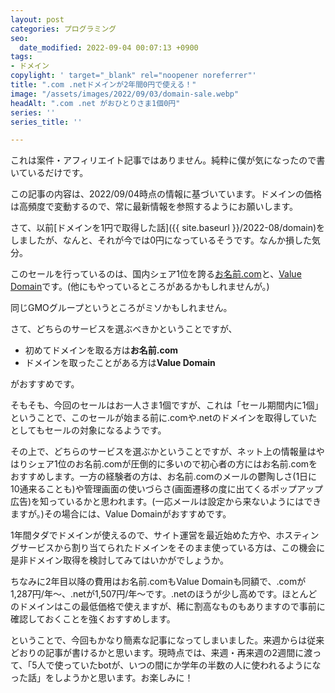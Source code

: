 ```yaml
---
layout: post
categories: プログラミング
seo:
  date_modified: 2022-09-04 00:07:13 +0900
tags:
- ドメイン
copylight: ' target="_blank" rel="noopener noreferrer"'
title: ".com .netドメインが2年間0円で使える！"
image: "/assets/images/2022/09/03/domain-sale.webp"
headAlt: ".com .net がおひとりさま1個0円"
series: ''
series_title: ''

---
```

これは案件・アフィリエイト記事ではありません。純粋に僕が気になったので書いているだけです。

<div class="warning-card">
この記事の内容は、2022/09/04時点の情報に基づいています。ドメインの価格は高頻度で変動するので、常に最新情報を参照するようにお願いします。
</div>

さて、以前[ドメインを1円で取得した話]({{ site.baseurl }}/2022-08/domain)をしましたが、なんと、それが今では0円になっているそうです。なんか損した気分。

このセールを行っているのは、国内シェア1位を誇る<a href="https://www.onamae.com/" target="_blank" rel="noopener noreferrer">お名前.com</a>と、<a href="https://www.value-domain.com/" target="_blank" rel="noopener noreferrer">Value Domain</a>です。(他にもやっているところがあるかもしれませんが。)

同じGMOグループというところがミソかもしれません。

さて、どちらのサービスを選ぶべきかということですが、

* 初めてドメインを取る方は**お名前.com**
* ドメインを取ったことがある方は**Value Domain**

がおすすめです。

そもそも、今回のセールはお一人さま1個ですが、これは「セール期間内に1個」ということで、このセールが始まる前に.comや.netのドメインを取得していたとしてもセールの対象になるようです。

その上で、どちらのサービスを選ぶかということですが、ネット上の情報量はやはりシェア1位のお名前.comが圧倒的に多いので初心者の方にはお名前.comをおすすめします。一方の経験者の方は、お名前.comのメールの鬱陶しさ(1日に10通来ることも)や管理画面の使いづらさ(画面遷移の度に出てくるポップアップ広告)を知っているかと思われます。(一応メールは設定から来ないようにはできますが。)その場合には、Value Domainがおすすめです。

1年間タダでドメインが使えるので、サイト運営を最近始めた方や、ホスティングサービスから割り当てられたドメインをそのまま使っている方は、この機会に是非ドメイン取得を検討してみてはいかがでしょうか。

ちなみに2年目以降の費用はお名前.comもValue Domainも同額で、.comが1,287円/年〜、.netが1,507円/年〜です。.netのほうが少し高めです。ほとんどのドメインはこの最低価格で使えますが、稀に割高なものもありますので事前に確認しておくことを強くおすすめします。

ということで、今回もかなり簡素な記事になってしまいました。来週からは従来どおりの記事が書けるかと思います。現時点では、来週・再来週の2週間に渡って、「5人で使っていたbotが、いつの間にか学年の半数の人に使われるようになった話」をしようかと思います。お楽しみに！